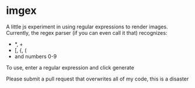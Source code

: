 # imgex

A little js experiment in using regular expressions to render images.
Currently, the regex parser (if you can even call it that) recognizes:
- *, + 
- [, {, (
- and numbers 0-9

To use, enter a regular expression and click generate

Please submit a pull request that overwrites all of my code, this is a disaster
